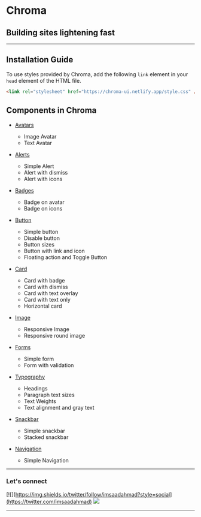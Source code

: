 <h1> Chroma </h1>
<h2>Building sites lightening fast</h2>

---

## Installation Guide

To use styles provided by Chroma, add the following `link` element in your `head` element of the HTML file.

```html
<link rel="stylesheet" href="https://chroma-ui.netlify.app/style.css" />
```

## Components in Chroma

- [Avatars](https://chroma-ui.netlify.app/documentation.html#avatar)

  - Image Avatar
  - Text Avatar

- [Alerts](https://chroma-ui.netlify.app/documentation.html#alert)

  - Simple Alert
  - Alert with dismiss
  - Alert with icons

- [Badges](https://chroma-ui.netlify.app/documentation.html#badge)

  - Badge on avatar
  - Badge on icons

- [Button](https://chroma-ui.netlify.app/documentation.html#button)

  - Simple button
  - Disable button
  - Button sizes
  - Button with link and icon
  - Floating action and Toggle Button

- [Card](https://chroma-ui.netlify.app/documentation.html#)

  - Card with badge
  - Card with dismiss
  - Card with text overlay
  - Card with text only
  - Horizontal card

- [Image](https://chroma-ui.netlify.app/documentation.html#image)

  - Responsive Image
  - Responsive round image

- [Forms](https://chroma-ui.netlify.app/documentation.html#form)

  - Simple form
  - Form with validation

- [Typography](https://chroma-ui.netlify.app/documentation.html#typography)

  - Headings
  - Paragraph text sizes
  - Text Weights
  - Text alignment and gray text

- [Snackbar](https://chroma-ui.netlify.app/documentation.html#snackbar)

  - Simple snackbar
  - Stacked snackbar

- [Navigation](https://chroma-ui.netlify.app/documentation.html#navigation)
  - Simple Navigation

---

### Let's connect

[![](https://img.shields.io/twitter/follow/imsaadahmad?style=social](https://twitter.com/imsaadahmad)
[![](https://img.shields.io/badge/linkedin-%230077B5.svg?&style=for-the-badge&logo=linkedin&logoColor=white0e76a8)](https://www.linkedin.com/in/saadahmadhere/)

---
